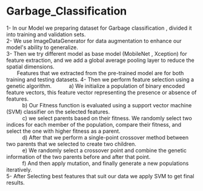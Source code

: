 # Garbage_Classification
1- In our Model we preparing dataset for Garbage classification , divided it into training and validation sets. <br />
2- We use ImageDataGenerator for data augmentation to enhance our model's ability to generalize. <br />
3- Then we try different model as base model (MobileNet , Xception) for feature extraction, and we add a global average pooling layer to reduce the spatial dimensions. <br />
&emsp;&emsp;Features that we extracted from the pre-trained model are for both training and testing datasets.
4- Then we perform feature selection using a genetic algorithm. 
&emsp;&emsp;&emsp;a) We initialize a population of binary encoded feature vectors, this feature vector representing the presence or absence of features. <br />
&emsp;&emsp;&emsp;b) Our Fitness function is evaluated using a support vector machine (SVM) classifier on the selected features.<br />
&emsp;&emsp;&emsp;c) we select parents based on their fitness. We randomly select two indices for each member of the population, compare their fitness, and select the one with higher fitness as a parent. <br />
&emsp;&emsp;&emsp;d) After that we perform a single-point crossover method between two parents that we selected to create two children. <br />
&emsp;&emsp;&emsp;e) We randomly select a crossover point and combine the genetic information of the two parents before and after that point. <br />
&emsp;&emsp;&emsp;f) And then apply mutation, and finally generate a new populations iteratively.<br />
5- After Selecting best features that suit our data we apply SVM to get final results.<br />

